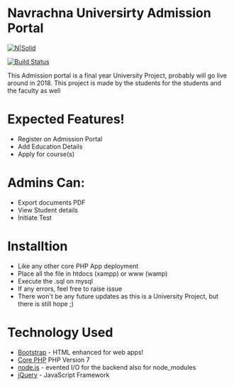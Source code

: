 # Navrachna Universirty Admission Portal

[![N|Solid](http://nuv.ac.in/images/nuv_logo.png)](http://nuv.ac.in/)

[![Build Status](https://travis-ci.org/dextel2/Admission.svg?branch=master)](https://travis-ci.org/dextel2/Admission)

This Admission portal is a final year University Project, probably will go live around in 2018. This project is made by the students for the students and the faculty as well


# Expected Features!

  - Register on Admission Portal
  - Add Education Details
  - Apply for course(s)


# Admins Can:
  - Export documents PDF
  - View Student details
  - Initiate Test



# Installtion

- Like any other core PHP App deployment
- Place all the file in htdocs (xampp) or www (wamp)
- Execute the .sql on mysql
- If any errors, feel free to raise issue
- There won't be any future updates as this is a University Project, but there is still hope ;)

# Technology Used

* [Bootstrap](http://getbootstrap.com) - HTML enhanced for web apps!
* [Core PHP](http://www.php.net/) PHP Version 7
* [node.js](https://nodejs.org/en/) - evented I/O for the backend also for node_modules
* [jQuery](https://jquery.com/) - JavaScript Framework


